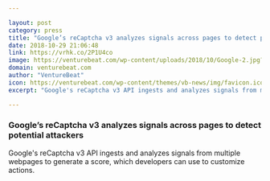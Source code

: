 ```yaml
---

layout: post
category: press
title: "Google’s reCaptcha v3 analyzes signals across pages to detect potential attackers"
date: 2018-10-29 21:06:48
link: https://vrhk.co/2P1U4co
image: https://venturebeat.com/wp-content/uploads/2018/10/Google-2.jpg?fit=1704%2C1027&strip=all
domain: venturebeat.com
author: "VentureBeat"
icon: https://venturebeat.com/wp-content/themes/vb-news/img/favicon.ico
excerpt: "Google's reCaptcha v3 API ingests and analyzes signals from multiple webpages to generate a score, which developers can use to customize actions."

---
```


### Google’s reCaptcha v3 analyzes signals across pages to detect potential attackers

Google's reCaptcha v3 API ingests and analyzes signals from multiple webpages to generate a score, which developers can use to customize actions.